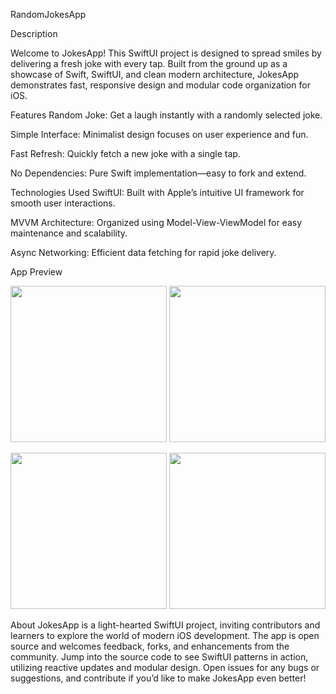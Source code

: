 RandomJokesApp

Description

Welcome to JokesApp! This SwiftUI project is designed to spread smiles by delivering a fresh joke with every tap. Built from the ground up as a showcase of Swift, SwiftUI, and clean modern architecture, JokesApp demonstrates fast, responsive design and modular code organization for iOS.

Features
Random Joke: Get a laugh instantly with a randomly selected joke.

Simple Interface: Minimalist design focuses on user experience and fun.

Fast Refresh: Quickly fetch a new joke with a single tap.

No Dependencies: Pure Swift implementation—easy to fork and extend.

Technologies Used
SwiftUI: Built with Apple’s intuitive UI framework for smooth user interactions.

MVVM Architecture: Organized using Model-View-ViewModel for easy maintenance and scalability.

Async Networking: Efficient data fetching for rapid joke delivery.

App Preview

<p align="center">
  <img src="https://github.com/user-attachments/assets/947ce20b-c3f7-405f-9260-11dd1133348d" width="250" />
  <img src="https://github.com/user-attachments/assets/2bc0e700-8f26-49b7-8edc-efd5bcfd3d7f" width="250" />
</p>

<p align="center">
  <img src="https://github.com/user-attachments/assets/f70ad0b1-a7a2-4624-b78d-83ecdb4ea65f" width="250" />
  <img src="https://github.com/user-attachments/assets/46c8d36a-50de-4e10-b8c7-2b62ab14dc05" width="250" />
</p>


About
JokesApp is a light-hearted SwiftUI project, inviting contributors and learners to explore the world of modern iOS development. 
The app is open source and welcomes feedback, forks, and enhancements from the community.
Jump into the source code to see SwiftUI patterns in action, utilizing reactive updates and modular design. Open issues for any bugs or suggestions, and contribute if you’d like to make JokesApp even better!


